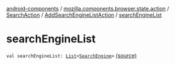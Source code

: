 [android-components](../../../index.md) / [mozilla.components.browser.state.action](../../index.md) / [SearchAction](../index.md) / [AddSearchEngineListAction](index.md) / [searchEngineList](./search-engine-list.md)

# searchEngineList

`val searchEngineList: `[`List`](https://kotlinlang.org/api/latest/jvm/stdlib/kotlin.collections/-list/index.html)`<`[`SearchEngine`](../../../mozilla.components.browser.state.search/-search-engine/index.md)`>` [(source)](https://github.com/mozilla-mobile/android-components/blob/master/components/browser/state/src/main/java/mozilla/components/browser/state/action/BrowserAction.kt#L774)
